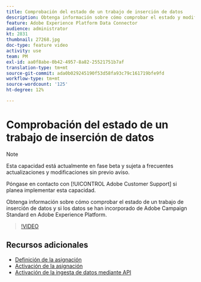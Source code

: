 ```yaml
---
title: Comprobación del estado de un trabajo de inserción de datos
description: Obtenga información sobre cómo comprobar el estado y modificar la asignación de datos.
feature: Adobe Experience Platform Data Connector
audience: administrator
kt: 2831
thumbnail: 27268.jpg
doc-type: feature video
activity: use
team: PM
exl-id: aa0f8abe-0b42-4957-8a82-25521751b7af
translation-type: tm+mt
source-git-commit: ada0b029245190f53d58fa93c79c161719bfe9fd
workflow-type: tm+mt
source-wordcount: '125'
ht-degree: 12%

---
```


# Comprobación del estado de un trabajo de inserción de datos

>[!NOTE]
>
>Esta capacidad está actualmente en fase beta y sujeta a frecuentes actualizaciones y modificaciones sin previo aviso.
>
>Póngase en contacto con [!UICONTROL Adobe Customer Support] si planea implementar esta capacidad.

Obtenga información sobre cómo comprobar el estado de un trabajo de inserción de datos y si los datos se han incorporado de Adobe Campaign Standard en Adobe Experience Platform.

>[!VIDEO](https://video.tv.adobe.com/v/27268?quality=12)

## Recursos adicionales

* [Definición de la asignación](https://docs.adobe.com/content/help/en/campaign-standard/using/administrating/mapping-campaign-and-aep-data/aep-mapping-definition.html)
* [Activación de la asignación](https://docs.adobe.com/content/help/en/campaign-standard/using/administrating/mapping-campaign-and-aep-data/aep-mapping-activation.html)
* [Activación de la ingesta de datos mediante API](https://docs.adobe.com/content/help/en/campaign-standard/using/administrating/mapping-campaign-and-aep-data/aep-triggering-data-ingestion.html)
